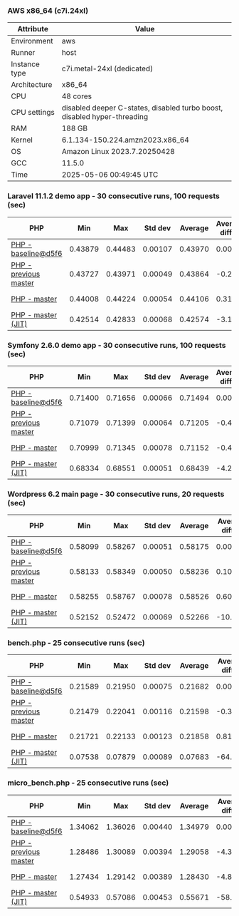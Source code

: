 ### AWS x86_64 (c7i.24xl)

|  Attribute    |     Value      |
|---------------|----------------|
| Environment   |aws|
| Runner        |host|
| Instance type |c7i.metal-24xl (dedicated)|
| Architecture  |x86_64
| CPU           |48 cores|
| CPU settings  |disabled deeper C-states, disabled turbo boost, disabled hyper-threading|
| RAM           |188 GB|
| Kernel        |6.1.134-150.224.amzn2023.x86_64|
| OS            |Amazon Linux 2023.7.20250428|
| GCC           |11.5.0|
| Time          |2025-05-06 00:49:45 UTC|

### Laravel 11.1.2 demo app - 30 consecutive runs, 100 requests (sec)

|     PHP     |     Min     |     Max     |    Std dev   |   Average  |  Average diff % |   Median   | Median diff % |     Memory    |
|-------------|-------------|-------------|--------------|------------|-----------------|------------|---------------|---------------|
|[PHP - baseline@d5f6](https://github.com/php/php-src/commit/d5f6e56610)|0.43879|0.44483|0.00107|0.43970|0.00%|0.43950|0.00%|41.84 MB|
|[PHP - previous master](https://github.com/php/php-src/commit/940ee1a641)|0.43727|0.43971|0.00049|0.43864|-0.24%|0.43870|-0.18%|41.98 MB|
|[PHP - master](https://github.com/php/php-src/commit/e0b73dc977)|0.44008|0.44224|0.00054|0.44106|0.31%|0.44097|0.33%|41.99 MB|
|[PHP - master (JIT)](https://github.com/php/php-src/commit/e0b73dc977)|0.42514|0.42833|0.00068|0.42574|-3.17%|0.42551|-3.18%|50.84 MB|

### Symfony 2.6.0 demo app - 30 consecutive runs, 100 requests (sec)

|     PHP     |     Min     |     Max     |    Std dev   |   Average  |  Average diff % |   Median   | Median diff % |     Memory    |
|-------------|-------------|-------------|--------------|------------|-----------------|------------|---------------|---------------|
|[PHP - baseline@d5f6](https://github.com/php/php-src/commit/d5f6e56610)|0.71400|0.71656|0.00066|0.71494|0.00%|0.71483|0.00%|37.50 MB|
|[PHP - previous master](https://github.com/php/php-src/commit/940ee1a641)|0.71079|0.71399|0.00064|0.71205|-0.40%|0.71200|-0.40%|37.64 MB|
|[PHP - master](https://github.com/php/php-src/commit/e0b73dc977)|0.70999|0.71345|0.00078|0.71152|-0.48%|0.71170|-0.44%|37.64 MB|
|[PHP - master (JIT)](https://github.com/php/php-src/commit/e0b73dc977)|0.68334|0.68551|0.00051|0.68439|-4.27%|0.68428|-4.27%|44.60 MB|

### Wordpress 6.2 main page - 30 consecutive runs, 20 requests (sec)

|     PHP     |     Min     |     Max     |    Std dev   |   Average  |  Average diff % |   Median   | Median diff % |     Memory    |
|-------------|-------------|-------------|--------------|------------|-----------------|------------|---------------|---------------|
|[PHP - baseline@d5f6](https://github.com/php/php-src/commit/d5f6e56610)|0.58099|0.58267|0.00051|0.58175|0.00%|0.58170|0.00%|43.05 MB|
|[PHP - previous master](https://github.com/php/php-src/commit/940ee1a641)|0.58133|0.58349|0.00050|0.58236|0.10%|0.58241|0.12%|43.26 MB|
|[PHP - master](https://github.com/php/php-src/commit/e0b73dc977)|0.58255|0.58767|0.00078|0.58526|0.60%|0.58529|0.62%|43.26 MB|
|[PHP - master (JIT)](https://github.com/php/php-src/commit/e0b73dc977)|0.52152|0.52472|0.00069|0.52266|-10.16%|0.52263|-10.15%|62.14 MB|

### bench.php - 25 consecutive runs (sec)

|     PHP     |     Min     |     Max     |    Std dev   |   Average  |  Average diff % |   Median   | Median diff % |     Memory    |
|-------------|-------------|-------------|--------------|------------|-----------------|------------|---------------|---------------|
|[PHP - baseline@d5f6](https://github.com/php/php-src/commit/d5f6e56610)|0.21589|0.21950|0.00075|0.21682|0.00%|0.21658|0.00%|26.22 MB|
|[PHP - previous master](https://github.com/php/php-src/commit/940ee1a641)|0.21479|0.22041|0.00116|0.21598|-0.39%|0.21565|-0.43%|26.24 MB|
|[PHP - master](https://github.com/php/php-src/commit/e0b73dc977)|0.21721|0.22133|0.00123|0.21858|0.81%|0.21823|0.76%|26.24 MB|
|[PHP - master (JIT)](https://github.com/php/php-src/commit/e0b73dc977)|0.07538|0.07879|0.00089|0.07683|-64.56%|0.07689|-64.50%|27.40 MB|

### micro_bench.php - 25 consecutive runs (sec)

|     PHP     |     Min     |     Max     |    Std dev   |   Average  |  Average diff % |   Median   | Median diff % |     Memory    |
|-------------|-------------|-------------|--------------|------------|-----------------|------------|---------------|---------------|
|[PHP - baseline@d5f6](https://github.com/php/php-src/commit/d5f6e56610)|1.34062|1.36026|0.00440|1.34979|0.00%|1.35016|0.00%|20.48 MB|
|[PHP - previous master](https://github.com/php/php-src/commit/940ee1a641)|1.28486|1.30089|0.00394|1.29058|-4.39%|1.29019|-4.44%|20.50 MB|
|[PHP - master](https://github.com/php/php-src/commit/e0b73dc977)|1.27434|1.29142|0.00389|1.28430|-4.85%|1.28359|-4.93%|20.50 MB|
|[PHP - master (JIT)](https://github.com/php/php-src/commit/e0b73dc977)|0.54933|0.57086|0.00453|0.55671|-58.76%|0.55658|-58.78%|21.82 MB|
